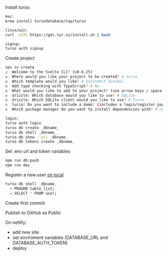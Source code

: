 Install turso:

```bash
mac:
brew install tursodatabase/tap/turso

linux/win:
curl -sSfL https://get.tur.so/install.sh | bash

signup:
turso auth signup
```

Create project
```bash
npx sv create
┌  Welcome to the Svelte CLI! (v0.6.25)
◇  Where would you like your project to be created? # turso
◇  Which template would you like? # SvelteKit minimal
◇  Add type checking with TypeScript? # No
◇  What would you like to add to your project? (use arrow keys / space bar) # drizzle, lucia
◇  drizzle: Which database would you like to use? # SQLite
◇  drizzle: Which SQLite client would you like to use? # Turso
◇  lucia: Do you want to include a demo? (includes a login/register page) # Yes
◇  Which package manager do you want to install dependencies with? # npm
```

```bash
login:
turso auth login
turso db create _dbname_
turso db shell _dbname_
turso db show --url _dbname_
turso db tokens create _dbname_
```
Set .env url and token variables
```bash
npm run db:push
npm run dev
```

Register a new user [on local](http://localhost:5173/demo/lucia)

```bash
turso db shell _dbname_
  → PRAGMA table_list;
  → SELECT * FROM user;
```

Create first commit

Publish to GitHub as Public

On netlify:
- add new site
- set enviroment variables (DATABASE_URL and DATABASE_AUTH_TOKEN)
- deploy
